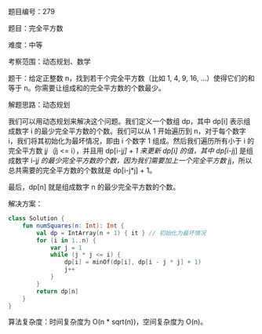 题目编号：279

题目：完全平方数

难度：中等

考察范围：动态规划、数学

题干：给定正整数 n，找到若干个完全平方数（比如 1, 4, 9, 16, ...）使得它们的和等于 n。你需要让组成和的完全平方数的个数最少。

解题思路：动态规划

我们可以用动态规划来解决这个问题。我们定义一个数组 dp，其中 dp[i] 表示组成数字 i 的最少完全平方数的个数。我们可以从 1 开始遍历到 n，对于每个数字 i，我们将其初始化为最坏情况，即由 i 个数字 1 组成。然后我们遍历所有小于 i 的完全平方数 j*j（j*j <= i），并且用 dp[i-j*j] + 1 来更新 dp[i] 的值，其中 dp[i-j*j] 是组成数字 i-j*j 的最少完全平方数的个数，因为我们需要加上一个完全平方数 j*j，所以总共需要的完全平方数的个数就是 dp[i-j*j] + 1。

最后，dp[n] 就是组成数字 n 的最少完全平方数的个数。

解决方案：

```kotlin
class Solution {
    fun numSquares(n: Int): Int {
        val dp = IntArray(n + 1) { it } // 初始化为最坏情况
        for (i in 1..n) {
            var j = 1
            while (j * j <= i) {
                dp[i] = minOf(dp[i], dp[i - j * j] + 1)
                j++
            }
        }
        return dp[n]
    }
}
```

算法复杂度：时间复杂度为 O(n * sqrt(n))，空间复杂度为 O(n)。